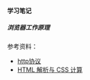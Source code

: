 #### 学习笔记  
##### 浏览器工作原理  

参考资料：
-  [http协议](https://zh.wikipedia.org/wiki/%E8%B6%85%E6%96%87%E6%9C%AC%E4%BC%A0%E8%BE%93%E5%8D%8F%E8%AE%AE)  
-  [HTML 解析与 CSS 计算](https://blog.csdn.net/TriDiamond6/article/details/108179118)

